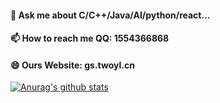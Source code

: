 #### 💬 Ask me about C/C++/Java/AI/python/react...  
#### 📫 How to reach me QQ: 1554366868 
#### 😄 Ours Website: gs.twoyl.cn  

[![Anurag's github stats](https://github-readme-stats.vercel.app/api?username=yangyudong2020)](https://github.com/anuraghazra/github-readme-stats)
